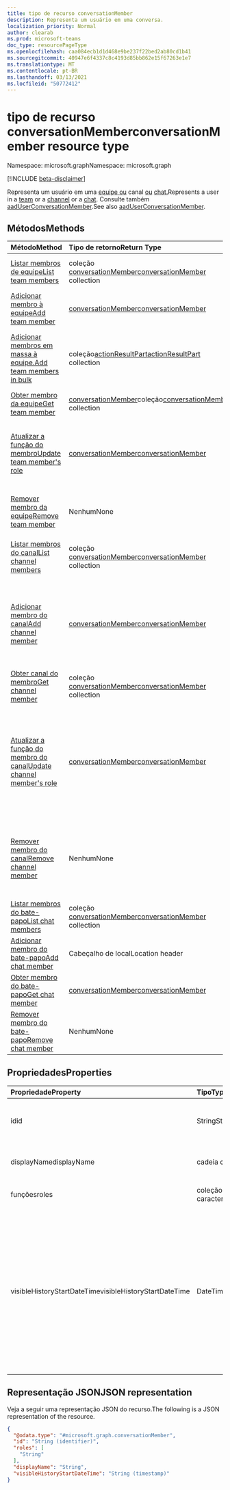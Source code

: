 ```yaml
---
title: tipo de recurso conversationMember
description: Representa um usuário em uma conversa.
localization_priority: Normal
author: clearab
ms.prod: microsoft-teams
doc_type: resourcePageType
ms.openlocfilehash: caa084ecb1d1d468e9be237f22bed2ab80cd1b41
ms.sourcegitcommit: 40947e6f4337c8c4193d85bb862e15f67263e1e7
ms.translationtype: MT
ms.contentlocale: pt-BR
ms.lasthandoff: 03/13/2021
ms.locfileid: "50772412"
---
```

# <a name="conversationmember-resource-type"></a><span data-ttu-id="4a826-103">tipo de recurso conversationMember</span><span class="sxs-lookup"><span data-stu-id="4a826-103">conversationMember resource type</span></span>

<span data-ttu-id="4a826-104">Namespace: microsoft.graph</span><span class="sxs-lookup"><span data-stu-id="4a826-104">Namespace: microsoft.graph</span></span>

[!INCLUDE [beta-disclaimer](../../includes/beta-disclaimer.md)]

<span data-ttu-id="4a826-105">Representa um usuário em uma [equipe ou](team.md) canal [ou](channel.md) [chat.](chat.md)</span><span class="sxs-lookup"><span data-stu-id="4a826-105">Represents a user in a [team](team.md) or a [channel](channel.md) or a [chat](chat.md).</span></span>
<span data-ttu-id="4a826-106">Consulte também [aadUserConversationMember](aaduserconversationmember.md).</span><span class="sxs-lookup"><span data-stu-id="4a826-106">See also [aadUserConversationMember](aaduserconversationmember.md).</span></span>

## <a name="methods"></a><span data-ttu-id="4a826-107">Métodos</span><span class="sxs-lookup"><span data-stu-id="4a826-107">Methods</span></span>

| <span data-ttu-id="4a826-108">Método</span><span class="sxs-lookup"><span data-stu-id="4a826-108">Method</span></span>       | <span data-ttu-id="4a826-109">Tipo de retorno</span><span class="sxs-lookup"><span data-stu-id="4a826-109">Return Type</span></span>  |<span data-ttu-id="4a826-110">Descrição</span><span class="sxs-lookup"><span data-stu-id="4a826-110">Description</span></span>|
|:---------------|:--------|:----------|
|[<span data-ttu-id="4a826-111">Listar membros de equipe</span><span class="sxs-lookup"><span data-stu-id="4a826-111">List team members</span></span>](../api/team-list-members.md)|<span data-ttu-id="4a826-112">coleção [conversationMember](../resources/conversationmember.md)</span><span class="sxs-lookup"><span data-stu-id="4a826-112">[conversationMember](../resources/conversationmember.md) collection</span></span>|<span data-ttu-id="4a826-113">Obtenha a lista de membros nessa equipe.</span><span class="sxs-lookup"><span data-stu-id="4a826-113">Get the list of members in the team.</span></span>|
|[<span data-ttu-id="4a826-114">Adicionar membro à equipe</span><span class="sxs-lookup"><span data-stu-id="4a826-114">Add team member</span></span>](../api/team-post-members.md)|[<span data-ttu-id="4a826-115">conversationMember</span><span class="sxs-lookup"><span data-stu-id="4a826-115">conversationMember</span></span>](../resources/conversationmember.md)|<span data-ttu-id="4a826-116">Adicione um novo membro à equipe.</span><span class="sxs-lookup"><span data-stu-id="4a826-116">Add a new member to the team.</span></span>|
|[<span data-ttu-id="4a826-117">Adicionar membros em massa à equipe.</span><span class="sxs-lookup"><span data-stu-id="4a826-117">Add team members in bulk</span></span>](../api/conversationmembers-add.md)|<span data-ttu-id="4a826-118">coleção[actionResultPart](../resources/actionresultpart.md)</span><span class="sxs-lookup"><span data-stu-id="4a826-118">[actionResultPart](../resources/actionresultpart.md) collection</span></span>|<span data-ttu-id="4a826-119">Adicione vários membros à equipe em uma única solicitação.</span><span class="sxs-lookup"><span data-stu-id="4a826-119">Add multiple members to the team in a single request.</span></span>|
|[<span data-ttu-id="4a826-120">Obter membro da equipe</span><span class="sxs-lookup"><span data-stu-id="4a826-120">Get team member</span></span>](../api/team-get-members.md) | <span data-ttu-id="4a826-121">[conversationMember](conversationmember.md)coleção</span><span class="sxs-lookup"><span data-stu-id="4a826-121">[conversationMember](conversationmember.md) collection</span></span> | <span data-ttu-id="4a826-122">Obtenha um membro na equipe.</span><span class="sxs-lookup"><span data-stu-id="4a826-122">Get a member in the team.</span></span>|
|[<span data-ttu-id="4a826-123">Atualizar a função do membro</span><span class="sxs-lookup"><span data-stu-id="4a826-123">Update team member's role</span></span>](../api/team-update-members.md)|[<span data-ttu-id="4a826-124">conversationMember</span><span class="sxs-lookup"><span data-stu-id="4a826-124">conversationMember</span></span>](../resources/conversationmember.md)|<span data-ttu-id="4a826-125">Alterar um membro para um proprietário ou voltar para um membro regular.</span><span class="sxs-lookup"><span data-stu-id="4a826-125">Change a member to an owner or back to a regular member.</span></span>|
|[<span data-ttu-id="4a826-126">Remover membro da equipe</span><span class="sxs-lookup"><span data-stu-id="4a826-126">Remove team member</span></span>](../api/team-delete-members.md)|<span data-ttu-id="4a826-127">Nenhum</span><span class="sxs-lookup"><span data-stu-id="4a826-127">None</span></span>|<span data-ttu-id="4a826-128">Remova um membro existente da equipe.</span><span class="sxs-lookup"><span data-stu-id="4a826-128">Remove an existing member from the team.</span></span>|
|[<span data-ttu-id="4a826-129">Listar membros do canal</span><span class="sxs-lookup"><span data-stu-id="4a826-129">List channel members</span></span>](../api/channel-list-members.md) | <span data-ttu-id="4a826-130">coleção [conversationMember](conversationmember.md)</span><span class="sxs-lookup"><span data-stu-id="4a826-130">[conversationMember](conversationmember.md) collection</span></span> | <span data-ttu-id="4a826-131">Obter a lista de todos os membros em um canal.</span><span class="sxs-lookup"><span data-stu-id="4a826-131">Get the list of all members in a channel.</span></span>|
|[<span data-ttu-id="4a826-132">Adicionar membro do canal</span><span class="sxs-lookup"><span data-stu-id="4a826-132">Add channel member</span></span>](../api/channel-post-members.md) | [<span data-ttu-id="4a826-133">conversationMember</span><span class="sxs-lookup"><span data-stu-id="4a826-133">conversationMember</span></span>](conversationmember.md) | <span data-ttu-id="4a826-134">Adicionar um membro a um canal.</span><span class="sxs-lookup"><span data-stu-id="4a826-134">Add a member to a channel.</span></span> <span data-ttu-id="4a826-135">Somente suportado para `channel` com o membershipType de `private`.</span><span class="sxs-lookup"><span data-stu-id="4a826-135">Only supported for `channel` with membershipType of `private`.</span></span>|
|[<span data-ttu-id="4a826-136">Obter canal do membro</span><span class="sxs-lookup"><span data-stu-id="4a826-136">Get channel member</span></span>](../api/channel-get-members.md) | <span data-ttu-id="4a826-137">coleção [conversationMember](conversationmember.md)</span><span class="sxs-lookup"><span data-stu-id="4a826-137">[conversationMember](conversationmember.md) collection</span></span> | <span data-ttu-id="4a826-138">Obtenha um membro em um canal.</span><span class="sxs-lookup"><span data-stu-id="4a826-138">Get a member in a channel.</span></span>|
|[<span data-ttu-id="4a826-139">Atualizar a função do membro do canal</span><span class="sxs-lookup"><span data-stu-id="4a826-139">Update channel member's role</span></span>](../api/channel-update-members.md) | [<span data-ttu-id="4a826-140">conversationMember</span><span class="sxs-lookup"><span data-stu-id="4a826-140">conversationMember</span></span>](conversationmember.md) | <span data-ttu-id="4a826-141">Atualize as propriedades de um membro do canal.</span><span class="sxs-lookup"><span data-stu-id="4a826-141">Update the properties of a member of the channel.</span></span> <span data-ttu-id="4a826-142">Suportado só para o canal com MembershipType de`private`.</span><span class="sxs-lookup"><span data-stu-id="4a826-142">Only supported for channel with membershipType of `private`.</span></span>|
|[<span data-ttu-id="4a826-143">Remover membro do canal</span><span class="sxs-lookup"><span data-stu-id="4a826-143">Remove channel member</span></span>](../api/channel-delete-members.md) | <span data-ttu-id="4a826-144">Nenhum</span><span class="sxs-lookup"><span data-stu-id="4a826-144">None</span></span> | <span data-ttu-id="4a826-145">Exclua um membro de um canal.</span><span class="sxs-lookup"><span data-stu-id="4a826-145">Delete a member from a channel.</span></span> <span data-ttu-id="4a826-146">Suportado só com o `channelType` de `private`.</span><span class="sxs-lookup"><span data-stu-id="4a826-146">Only supported for `channelType` of `private`.</span></span>|
|[<span data-ttu-id="4a826-147">Listar membros do bate-papo</span><span class="sxs-lookup"><span data-stu-id="4a826-147">List chat members</span></span>](../api/chat-list-members.md) | <span data-ttu-id="4a826-148">coleção [conversationMember](conversationmember.md)</span><span class="sxs-lookup"><span data-stu-id="4a826-148">[conversationMember](conversationmember.md) collection</span></span> | <span data-ttu-id="4a826-149">Obter a lista de todos os membros em um chat.</span><span class="sxs-lookup"><span data-stu-id="4a826-149">Get the list of all members in a chat.</span></span>|
|[<span data-ttu-id="4a826-150">Adicionar membro do bate-papo</span><span class="sxs-lookup"><span data-stu-id="4a826-150">Add chat member</span></span>](../api/chat-post-members.md) | <span data-ttu-id="4a826-151">Cabeçalho de local</span><span class="sxs-lookup"><span data-stu-id="4a826-151">Location header</span></span> | <span data-ttu-id="4a826-152">Adicionar um membro a um bate-papo.</span><span class="sxs-lookup"><span data-stu-id="4a826-152">Add a member to a chat.</span></span>| 
|[<span data-ttu-id="4a826-153">Obter membro do bate-papo</span><span class="sxs-lookup"><span data-stu-id="4a826-153">Get chat member</span></span>](../api/chat-get-members.md) | [<span data-ttu-id="4a826-154">conversationMember</span><span class="sxs-lookup"><span data-stu-id="4a826-154">conversationMember</span></span>](conversationmember.md) | <span data-ttu-id="4a826-155">Obtenha um membro em um chat.</span><span class="sxs-lookup"><span data-stu-id="4a826-155">Get a member in a chat.</span></span>|
|[<span data-ttu-id="4a826-156">Remover membro do bate-papo</span><span class="sxs-lookup"><span data-stu-id="4a826-156">Remove chat member</span></span>](../api/chat-delete-members.md) | <span data-ttu-id="4a826-157">Nenhum</span><span class="sxs-lookup"><span data-stu-id="4a826-157">None</span></span> | <span data-ttu-id="4a826-158">Remover um membro de um bate-papo.</span><span class="sxs-lookup"><span data-stu-id="4a826-158">Remove a member from a chat.</span></span>| 

## <a name="properties"></a><span data-ttu-id="4a826-159">Propriedades</span><span class="sxs-lookup"><span data-stu-id="4a826-159">Properties</span></span>

| <span data-ttu-id="4a826-160">Propriedade</span><span class="sxs-lookup"><span data-stu-id="4a826-160">Property</span></span>   | <span data-ttu-id="4a826-161">Tipo</span><span class="sxs-lookup"><span data-stu-id="4a826-161">Type</span></span> |<span data-ttu-id="4a826-162">Descrição</span><span class="sxs-lookup"><span data-stu-id="4a826-162">Description</span></span>|
|:---------------|:--------|:----------|
|<span data-ttu-id="4a826-163">id</span><span class="sxs-lookup"><span data-stu-id="4a826-163">id</span></span>|<span data-ttu-id="4a826-164">String</span><span class="sxs-lookup"><span data-stu-id="4a826-164">String</span></span>| <span data-ttu-id="4a826-165">Somente leitura.</span><span class="sxs-lookup"><span data-stu-id="4a826-165">Read-only.</span></span> <span data-ttu-id="4a826-166">ID exclusivo do usuário.</span><span class="sxs-lookup"><span data-stu-id="4a826-166">Unique ID of the user.</span></span>|
|<span data-ttu-id="4a826-167">displayName</span><span class="sxs-lookup"><span data-stu-id="4a826-167">displayName</span></span>| <span data-ttu-id="4a826-168">cadeia de caracteres</span><span class="sxs-lookup"><span data-stu-id="4a826-168">string</span></span> | <span data-ttu-id="4a826-169">O nome de exibição do usuário.</span><span class="sxs-lookup"><span data-stu-id="4a826-169">The display name of the user.</span></span> |
|<span data-ttu-id="4a826-170">funções</span><span class="sxs-lookup"><span data-stu-id="4a826-170">roles</span></span>| <span data-ttu-id="4a826-171">coleção de cadeias de caracteres</span><span class="sxs-lookup"><span data-stu-id="4a826-171">string collection</span></span> | <span data-ttu-id="4a826-172">As funções desse usuário.</span><span class="sxs-lookup"><span data-stu-id="4a826-172">The roles for that user.</span></span> |
|<span data-ttu-id="4a826-173">visibleHistoryStartDateTime</span><span class="sxs-lookup"><span data-stu-id="4a826-173">visibleHistoryStartDateTime</span></span>| <span data-ttu-id="4a826-174">DateTimeOffset</span><span class="sxs-lookup"><span data-stu-id="4a826-174">DateTimeOffset</span></span> | <span data-ttu-id="4a826-175">O carimbo de data/hora indicando quanto o histórico de uma conversa é compartilhado com o membro da conversa.</span><span class="sxs-lookup"><span data-stu-id="4a826-175">The timestamp denoting how far back a conversation's history is shared with the conversation member.</span></span> <span data-ttu-id="4a826-176">Essa propriedade é configurável somente para os membros de um bate-papo.</span><span class="sxs-lookup"><span data-stu-id="4a826-176">This property is settable only for members of a chat.</span></span> |

## <a name="json-representation"></a><span data-ttu-id="4a826-177">Representação JSON</span><span class="sxs-lookup"><span data-stu-id="4a826-177">JSON representation</span></span>

<span data-ttu-id="4a826-178">Veja a seguir uma representação JSON do recurso.</span><span class="sxs-lookup"><span data-stu-id="4a826-178">The following is a JSON representation of the resource.</span></span>

<!-- {
  "blockType": "resource",
  "keyProperty": "id",
  "@odata.type": "microsoft.graph.conversationMember",
  "baseType": "microsoft.graph.entity",
  "openType": false
}
-->
``` json
{
  "@odata.type": "#microsoft.graph.conversationMember",
  "id": "String (identifier)",
  "roles": [
    "String"
  ],
  "displayName": "String",
  "visibleHistoryStartDateTime": "String (timestamp)"
}
```

<!-- uuid: 16cd6b66-4b1a-43a1-adaf-3a886856ed98
2019-02-04 14:57:30 UTC -->
<!-- {
  "type": "#page.annotation",
  "description": "conversationMember resource",
  "keywords": "",
  "section": "documentation",
  "tocPath": ""
}-->


